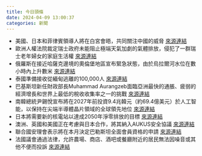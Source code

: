 ```yaml
---
title: 今日頭條
date: 2024-04-09 13:00:37
categories: 新聞            
---
```

- 美國、日本和菲律賓領導人將在白宮會晤，共同關注中國的威脅 [來源連結](https://edition.cnn.com/2024/04/08/asia/us-japan-philippines-summit-advance-analysis-intl-hnk/index.html)
- 歐洲人權法院裁定瑞士政府未能阻止極端天氣加劇的氣體排放，侵犯了一群瑞士老年婦女的家庭生活權 [來源連結](https://www.theguardian.com/environment/2024/apr/09/human-rights-violated-inaction-climate-echr-rules-landmark-case)
- 俄羅斯在接近哈薩克邊境的奧倫堡地區宣布緊急狀態，由於烏拉爾河水位在數小時內上升數米 [來源連結](https://www.japantimes.co.jp/news/2024/04/09/world/politics/anger-floods-russia-urals/)
- 泰國準備接收從緬甸逃離的100,000人 [來源連結](https://www.japantimes.co.jp/news/2024/04/09/asia-pacific/politics/thailand-100000-fleeing-myanmar/)
- 巴基斯坦新任財政部長Muhammad Aurangzeb面臨亞洲最快的通脹、疲弱的經濟增長和世界上最低的稅收收集率之一的挑戰 [來源連結](https://www.japantimes.co.jp/news/2024/04/09/world/politics/pakistan-finance-minister-fix-economy/)
- 南韓總統尹錫悅宣布將在2027年前投資9.4兆韓元（約69.4億美元）於人工智能，以保持在尖端半導體晶片領域的全球領先地位 [來源連結](https://edition.cnn.com/2024/04/09/tech/southkorea-ai-investment-chips-competitiveness-intl-hnk/index.html)
- 日本將需要新的核電站以達成2050年淨零排放的目標 [來源連結](https://www.japantimes.co.jp/business/2024/04/09/japan-nuclear-power-need/)
- 澳洲、英國和美國正在考慮與日本合作，將其納入AUKUS安全協議 [來源連結](https://www.japantimes.co.jp/news/2024/04/09/japan/politics/aukus-japan-cooperation/)
- 聯合國安理會表示將在本月決定巴勒斯坦全面會員資格的申請 [來源連結](https://www.japantimes.co.jp/news/2024/04/09/world/politics/security-council-palestinian-un-membership/)
- 法國議會通過法律，允許農場、商店、酒吧或餐廳附近的居民無法因噪音或其他不便而投訴 [來源連結](https://www.theguardian.com/world/2024/apr/09/cows-can-keep-mooing-at-night-french-parliament-rules)



